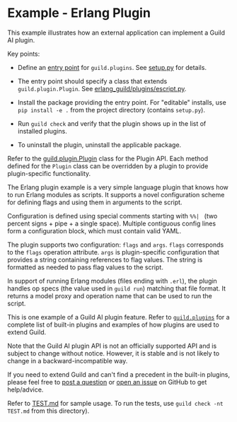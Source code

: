 # Example - Erlang Plugin

This example illustrates how an external application can implement a
Guild AI plugin.

Key points:

- Define an [entry
  point](https://packaging.python.org/en/latest/specifications/entry-points/)
  for `guild.plugins`. See [setup.py](setup.py) for details.

- The entry point should specify a class that extends
  `guild.plugin.Plugin`. See
  [erlang_guild/plugins/escript.py](erlang_guild/plugins/escript.py).

- Install the package providing the entry point. For "editable"
  installs, use `pip install -e .` from the project directory
  (contains `setup.py`).

- Run `guild check` and verify that the plugin shows up in the list of
  installed plugins.

- To uninstall the plugin, uninstall the applicable package.

Refer to the [guild.plugin.Plugin](../guild/plugin.py) class for the
Plugin API. Each method defined for the `Plugin` class can be
overridden by a plugin to provide plugin-specific functionality.

The Erlang plugin example is a very simple language plugin that knows
how to run Erlang modules as scripts. It supports a novel
configuration scheme for defining flags and using them in arguments to
the script.

Configuration is defined using special comments starting with `%%| `
(two percent signs + pipe + a single space). Multiple contiguous
config lines form a configuration block, which must contain valid
YAML.

The plugin supports two configuration: `flags` and `args`. `flags`
corresponds to the `flags` operation attribute. `args` is
plugin-specific configuration that provides a string containing
references to flag values. The string is formatted as needed to pass
flag values to the script.

In support of running Erlang modules (files ending with `.erl`), the
plugin handles op specs (the value used in `guild run`) matching that
file format. It returns a model proxy and operation name that can be
used to run the script.

This is one example of a Guild AI plugin feature. Refer to
[`guild.plugins`](../guild/plugins/) for a complete list of built-in
plugins and examples of how plugins are used to extend Guild.

Note that the Guild AI plugin API is not an officially supported API
and is subject to change without notice. However, it is stable and is
not likely to change in a backward-incompatible way.

If you need to extend Guild and can't find a precedent in the built-in
plugins, please feel free to [post a question](https://my.guild.ai) or
[open an issue](https://github.com/guildai/guildai/issues) on GitHub
to get help/advice.

Refer to [TEST.md](TEST.md) for sample usage. To run the tests, use
`guild check -nt TEST.md` from this directory).
